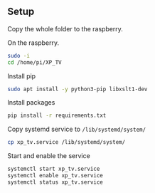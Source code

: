 ## Setup
Copy the whole folder to the raspberry.

On the raspberry.
```bash
sudo -i
cd /home/pi/XP_TV
```

Install pip
```bash
sudo apt install -y python3-pip libxslt1-dev
```

Install packages
```bash
pip install -r requirements.txt
```

Copy systemd service to `/lib/systemd/system/`
```bash
cp xp_tv.service /lib/systemd/system/
```

Start and enable the service
```bash
systemctl start xp_tv.service
systemctl enable xp_tv.service
systemctl status xp_tv.service
```